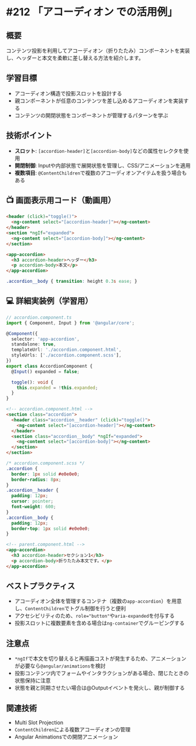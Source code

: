 # #212 「アコーディオン での活用例」

## 概要
コンテンツ投影を利用してアコーディオン（折りたたみ）コンポーネントを実装し、ヘッダーと本文を柔軟に差し替える方法を紹介します。

## 学習目標
- アコーディオン構造で投影スロットを設計する
- 親コンポーネントが任意のコンテンツを差し込めるアコーディオンを実装する
- コンテンツの開閉状態をコンポーネントが管理するパターンを学ぶ

## 技術ポイント
- **スロット**: `[accordion-header]`と`[accordion-body]`などの属性セレクタを使用
- **開閉制御**: Inputや内部状態で展開状態を管理し、CSS/アニメーションを適用
- **複数項目**: `@ContentChildren`で複数のアコーディオンアイテムを扱う場合もある

## 📺 画面表示用コード（動画用）

```html
<header (click)="toggle()">
  <ng-content select="[accordion-header]"></ng-content>
</header>
<section *ngIf="expanded">
  <ng-content select="[accordion-body]"></ng-content>
</section>
```

```html
<app-accordion>
  <h3 accordion-header>ヘッダー</h3>
  <p accordion-body>本文</p>
</app-accordion>
```

```scss
.accordion__body { transition: height 0.3s ease; }
```

## 💻 詳細実装例（学習用）
```typescript
// accordion.component.ts
import { Component, Input } from '@angular/core';

@Component({
  selector: 'app-accordion',
  standalone: true,
  templateUrl: './accordion.component.html',
  styleUrls: ['./accordion.component.scss'],
})
export class AccordionComponent {
  @Input() expanded = false;

  toggle(): void {
    this.expanded = !this.expanded;
  }
}
```

```html
<!-- accordion.component.html -->
<section class="accordion">
  <header class="accordion__header" (click)="toggle()">
    <ng-content select="[accordion-header]"></ng-content>
  </header>
  <section class="accordion__body" *ngIf="expanded">
    <ng-content select="[accordion-body]"></ng-content>
  </section>
</section>
```

```scss
/* accordion.component.scss */
.accordion {
  border: 1px solid #e0e0e0;
  border-radius: 8px;
}
.accordion__header {
  padding: 12px;
  cursor: pointer;
  font-weight: 600;
}
.accordion__body {
  padding: 12px;
  border-top: 1px solid #e0e0e0;
}
```

```html
<!-- parent.component.html -->
<app-accordion>
  <h3 accordion-header>セクション1</h3>
  <p accordion-body>折りたたみ本文です。</p>
</app-accordion>
```

## ベストプラクティス
- アコーディオン全体を管理するコンテナ（複数の`app-accordion`）を用意し、`ContentChildren`でトグル制御を行うと便利
- アクセシビリティのため、`role="button"`や`aria-expanded`を付与する
- 投影スロットに複数要素を含める場合は`ng-container`でグルーピングする

## 注意点
- `*ngIf`で本文を切り替えると再描画コストが発生するため、アニメーションが必要なら`@angular/animations`を検討
- 投影コンテンツ内でフォームやインタラクションがある場合、閉じたときの状態保持に注意
- 状態を親と同期させたい場合は@Outputイベントを発火し、親が制御する

## 関連技術
- Multi Slot Projection
- `ContentChildren`による複数アコーディオンの管理
- Angular Animationsでの開閉アニメーション

